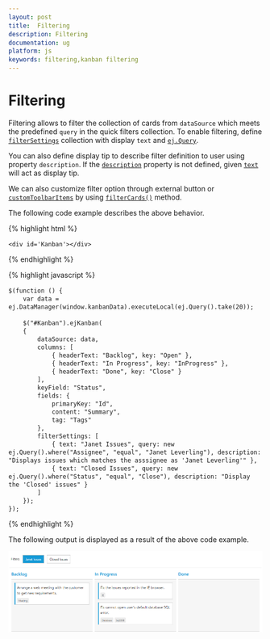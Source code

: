 ```yaml
---
layout: post
title:  Filtering
description: Filtering
documentation: ug
platform: js
keywords: filtering,kanban filtering
---
```


# Filtering

Filtering allows to filter the collection of cards from `dataSource` which meets the predefined `query` in the quick filters collection. To enable filtering, define [`filterSettings`](https://help.syncfusion.com/js/api/ejkanban#members:filtersettings) collection with display `text` and [`ej.Query`](https://help.syncfusion.com/js/datamanager/query). 

You can also define display tip to describe filter definition to user using property `description`. If the [`description`](https://help.syncfusion.com/js/api/ejkanban#members:filtersettings-description) property is not defined, given [`text`](https://help.syncfusion.com/js/api/ejkanban#members:filtersettings-text) will act as display tip.

We can also customize filter option through external button or [`customToolbarItems`](https://help.syncfusion.com/js/api/ejkanban#members:customtoolbaritems) by using [`filterCards()`](https://help.syncfusion.com/js/api/ejkanban#methods:filtercards) method.

The following code example describes the above behavior.

{% highlight html %}

    <div id='Kanban'></div>

{% endhighlight %}

{% highlight javascript %}

    $(function () {
        var data = ej.DataManager(window.kanbanData).executeLocal(ej.Query().take(20));

        $("#Kanban").ejKanban(
        {
            dataSource: data,
            columns: [
                { headerText: "Backlog", key: "Open" },
                { headerText: "In Progress", key: "InProgress" },
                { headerText: "Done", key: "Close" }
            ],
            keyField: "Status",
            fields: {
                primaryKey: "Id",
                content: "Summary",
                tag: "Tags"
            },
            filterSettings: [
                { text: "Janet Issues", query: new ej.Query().where("Assignee", "equal", "Janet Leverling"), description: "Displays issues which matches the asssignee as 'Janet Leverling'" },
                { text: "Closed Issues", query: new ej.Query().where("Status", "equal", "Close"), description: "Display the 'Closed' issues" }
            ]
        });
    });

{% endhighlight %}

The following output is displayed as a result of the above code example.

![](Filtering_images/filter_img1.png)